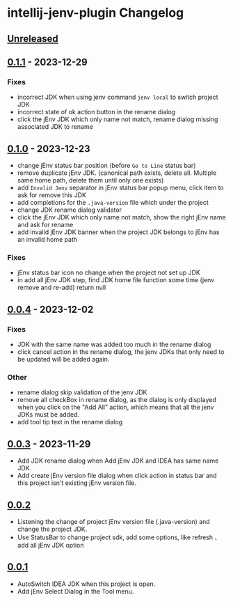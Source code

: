 <!-- Keep a Changelog guide -> https://keepachangelog.com -->

# intellij-jenv-plugin Changelog

## [Unreleased]

## [0.1.1] - 2023-12-29

### Fixes

- incorrect JDK when using jenv command `jenv local` to switch project JDK
- incorrect state of ok action button in the rename dialog
- click the jEnv JDK which only name not match, rename dialog missing associated JDK to rename

## [0.1.0] - 2023-12-23

- change jEnv status bar position (before `Go to Line` status bar)
- remove duplicate jEnv JDK. (canonical path exists, delete all. Multiple same home path, delete them until only one exists)
- add `Invalid Jenv` separator in jEnv status bar popup menu, click item to ask for remove this JDK
- add completions for the `.java-version` file which under the project
- change JDK rename dialog validator
- click the jEnv JDK which only name not match, show the right jEnv name and ask for rename
- add invalid jEnv JDK banner when the project JDK belongs to jEnv has an invalid home path

### Fixes

- jEnv status bar icon no change when the project not set up JDK
- in add all jEnv JDK step, find JDK home file function some time (jenv remove and re-add) return null

## [0.0.4] - 2023-12-02

### Fixes

- JDK with the same name was added too much in the rename dialog
- click cancel action in the rename dialog, the jenv JDKs that only need to be updated will be added again.

### Other

- rename dialog skip validation of the jenv JDK
- remove all checkBox in rename dialog, as the dialog is only displayed when you click on the "Add All" action, which means that all the jenv JDKs must be added.
- add tool tip text in the rename dialog

## [0.0.3] - 2023-11-29

- Add JDK rename dialog when Add jEnv JDK and IDEA has same name JDK.
- Add create jEnv version file dialog when click action in status bar and this project isn't existing jEnv version file.

## [0.0.2]

- Listening the change of project jEnv version file (.java-version) and change the project JDK.
- Use StatusBar to change project sdk, add some options, like refresh 、 add all jEnv JDK option

## [0.0.1]

- AutoSwitch IDEA JDK when this project is open.
- Add jEnv Select Dialog in the Tool menu.

[Unreleased]: https://github.com/oomeow/intellij-jenv-plugin/compare/v0.1.1...HEAD
[0.1.1]: https://github.com/oomeow/intellij-jenv-plugin/compare/v0.1.0...v0.1.1
[0.1.0]: https://github.com/oomeow/intellij-jenv-plugin/compare/v0.0.4...v0.1.0
[0.0.4]: https://github.com/oomeow/intellij-jenv-plugin/compare/v0.0.3...v0.0.4
[0.0.3]: https://github.com/oomeow/intellij-jenv-plugin/compare/v0.0.2...v0.0.3
[0.0.2]: https://github.com/oomeow/intellij-jenv-plugin/compare/v0.0.1...v0.0.2
[0.0.1]: https://github.com/oomeow/intellij-jenv-plugin/commits/v0.0.1
